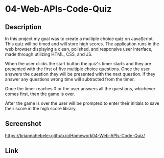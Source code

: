 # 04-Web-APIs-Code-Quiz

## Description

In this project my goal was to create a multiple choice quiz on JavaScript. This quiz will be timed and will store high scores. The application runs in the web browser displaying a clean, polished, and responsive user interface, made through utilizing HTML, CSS, and JS.

When the user clicks the start button the quiz's timer starts and they are presented with the first of five multiple choice questions. Once the user answers the question they will be presented with the next question. If they answer any questions wrong time will subtracted from the timer.

Once the timer reaches 0 or the user answers all the questions, whichever comes first, then the game is over.

After the game is over the user will be prompted to enter their initials to save their score in the high score library.


## Screenshot
https://briannahebeler.github.io/Homework04-Web-APIs-Code-Quiz/

## Link